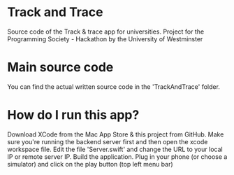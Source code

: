 # Track and Trace
Source code of the Track &amp; trace app for universities. Project for the Programming Society - Hackathon by the University of Westminster

# Main source code
You can find the actual written source code in the 'TrackAndTrace' folder.

# How do I run this app?
Download XCode from the Mac App Store & this project from GitHub. Make sure you're running the backend server first and then open the xcode workspace file.
Edit the file 'Server.swift' and change the URL to your local IP or remote server IP.
Build the application. Plug in your phone (or choose a simulator) and click on the play button (top left menu bar)

